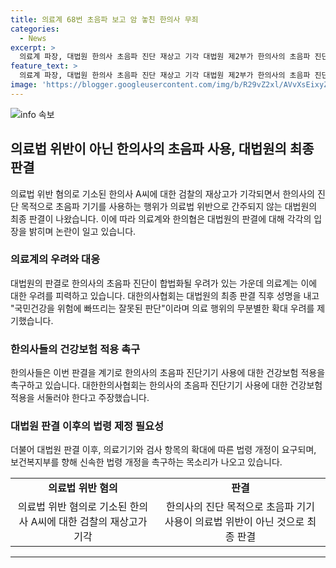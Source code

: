```yaml
---
title: 의료계 68번 초음파 보고 암 놓친 한의사 무죄
categories:
  - News
excerpt: >
  의료계 파장, 대법원 한의사 초음파 진단 재상고 기각 대법원 제2부가 한의사의 초음파 진단기 사용을 둘러싼 재상고를 기각했다. 8년에 걸친 소송 종결로 의료계에서 논란이 예상된다. 한의협은 건보 적용을 촉구하는 반면, 의료계는 우려를 표명하며 대법원의 판단을 비판하고 있다. 뿐만 아니라, 한의사들은 건강보험 적용을 촉구하며 대법원 판결을 계기로 새로운 판단기준을 제시했다. 한편, 대한한의사협회는 엑스레이와 관련된 법령 개정을 요청했다.
feature_text: >
  의료계 파장, 대법원 한의사 초음파 진단 재상고 기각 대법원 제2부가 한의사의 초음파 진단기 사용을 둘러싼 재상고를 기각했다. 8년에 걸친 소송 종결로 의료계에서 논란이 예상된다. 한의협은 건보 적용을 촉구하는 반면, 의료계는 우려를 표명하며 대법원의 판단을 비판하고 있다. 뿐만 아니라, 한의사들은 건강보험 적용을 촉구하며 대법원 판결을 계기로 새로운 판단기준을 제시했다. 한편, 대한한의사협회는 엑스레이와 관련된 법령 개정을 요청했다.
image: 'https://blogger.googleusercontent.com/img/b/R29vZ2xl/AVvXsEixyZcFfHzMRdzZMjFBmAUKJYCLCGyLL1o632UiGVXcaFdKo_bkvkuCioo0uUKlGfBVcT3P84aROyZIXSBEx3Aw5nCQ3pTgDom1WDC4m8eifvWiAmWEEVb4x6G_l8C0QH225ldMjyaFvpxGEBGNO37VmDTDMHGhJPq73UglMfDca1-0aw/s1600/blogspot.png'
---
```


<p><img src="https://blogger.googleusercontent.com/img/b/R29vZ2xl/AVvXsEixyZcFfHzMRdzZMjFBmAUKJYCLCGyLL1o632UiGVXcaFdKo_bkvkuCioo0uUKlGfBVcT3P84aROyZIXSBEx3Aw5nCQ3pTgDom1WDC4m8eifvWiAmWEEVb4x6G_l8C0QH225ldMjyaFvpxGEBGNO37VmDTDMHGhJPq73UglMfDca1-0aw/s1600/blogspot.png" alt="info 속보" /></p>

<h2 data-ke-size="size26">의료법 위반이 아닌 한의사의 초음파 사용, 대법원의 최종 판결</h2>

<p data-ke-size="size16">의료법 위반 혐의로 기소된 한의사 A씨에 대한 검찰의 재상고가 기각되면서 한의사의 진단 목적으로 초음파 기기를 사용하는 행위가 의료법 위반으로 간주되지 않는 대법원의 최종 판결이 나왔습니다. 이에 따라 의료계와 한의협은 대법원의 판결에 대해 각각의 입장을 밝히며 논란이 일고 있습니다.</p>

<h3 data-ke-size="size24">의료계의 우려와 대응</h3>

<p data-ke-size="size16">대법원의 판결로 한의사의 초음파 진단이 합법화될 우려가 있는 가운데 의료계는 이에 대한 우려를 피력하고 있습니다. 대한의사협회는 대법원의 최종 판결 직후 성명을 내고 "국민건강을 위험에 빠뜨리는 잘못된 판단"이라며 의료 행위의 무분별한 확대 우려를 제기했습니다.</p>

<h3 data-ke-size="size24">한의사들의 건강보험 적용 촉구</h3>

<p data-ke-size="size16">한의사들은 이번 판결을 계기로 한의사의 초음파 진단기기 사용에 대한 건강보험 적용을 촉구하고 있습니다. 대한한의사협회는 한의사의 초음파 진단기기 사용에 대한 건강보험 적용을 서둘러야 한다고 주장했습니다.</p>

<h3 data-ke-size="size24">대법원 판결 이후의 법령 제정 필요성</h3>

<p data-ke-size="size16">더불어 대법원 판결 이후, 의료기기와 검사 항목의 확대에 따른 법령 개정이 요구되며, 보건복지부를 향해 신속한 법령 개정을 촉구하는 목소리가 나오고 있습니다. </p>

<table>
  <tr>
    <td style="text-align: center; height: 17px;"><b>의료법 위반 혐의</b></td>
    <td style="text-align: center; height: 17px;"><b>판결</b></td>
  </tr>
  <tr>
    <td style="text-align: center; height: 17px;">의료법 위반 혐의로 기소된 한의사 A씨에 대한 검찰의 재상고가 기각</td>
    <td style="text-align: center; height: 17px;">한의사의 진단 목적으로 초음파 기기 사용이 의료법 위반이 아닌 것으로 최종 판결</td>
  </tr>
</table>

<hr>

